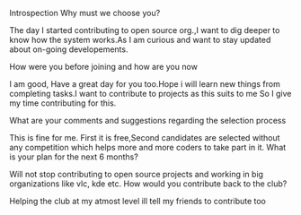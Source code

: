 Introspection
Why must we choose you?

The day I started contributing to open source org.,I want to dig deeper to know how the system works.As I am curious and want to stay updated about on-going developements.

How were you before joining and how are you now

I am good, Have a great day for you too.Hope i will learn new things from completing tasks.I want to contribute to projects as this suits to me So I give my time contributing for this.

What are your comments and suggestions regarding the selection process

This is fine for me. First it is free,Second candidates are selected without any competition which helps more and more coders to take part in it.
What is your plan for the next 6 months?

Will not stop contributing to open source projects and working in big organizations like vlc, kde etc.
How would you contribute back to the club?

Helping the club at my atmost level ill tell my friends to contribute too
